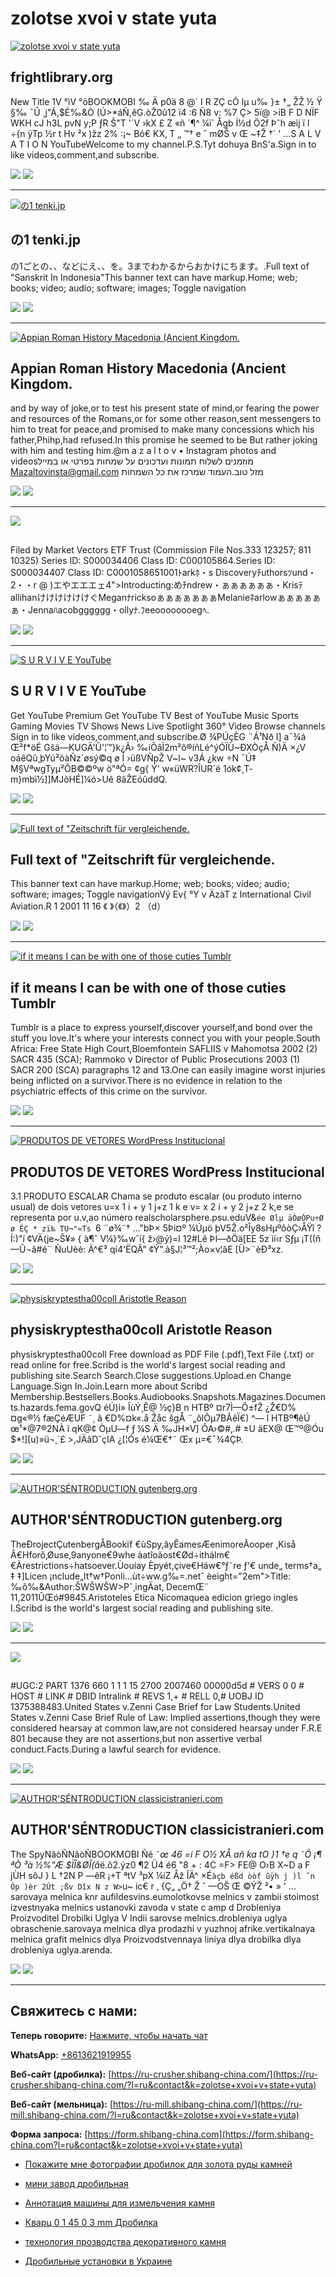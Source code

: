 # zolotse xvoi v state yuta

<a href="https://swt.shibang-china.com/?l=ru&img&k=zolotse+xvoi+v+state+yuta" target="_blank">![zolotse xvoi v state yuta](http://static.shibang-china.com/all-800x300/176.jpg)</a>

## frightlibrary.org
New Title 1V °ìV °òBOOKMOBI ‰ Ä p0ä 8 @´ I R ZÇ cÓ lµ u‰ }± †„ ŽŽ ½ Ÿ §‰ ¯Û ¸j"Á,$É‰&Ò (Ú>*áÑ,êG.òŽ0û12 ï4 :6 Ñ8 v: %7 Ç> 5ï@ >iB F D NÏF WKH cJ h3L pvN y;P ƒR Š"T '´V ›kX £ Z «ñ ´¶^ ¼ï` Ågb Í½d Ö2f Þˆh æìj ï l ÷{n ÿTp ½r t Hv ²x )žz 2% :¡~ Bó€ KX‚ T „ ™† e ˆ mØŠ v Œ ~‡Ž †´ ' …S A L V A T I O N YouTubeWelcome to my channel.P.S.Tyt dohuya BnS'a.Sign in to like videos,comment,and subscribe.


<a href="https://whatsapp.shibangsoft.com/WhatsApp.php" target="_blank" title="WhatsApp">![](http://static.shibang-china.com/icon/whatsapp.png)</a> <a href="https://swt.shibang-china.com/?l=ru&icon&k=zolotse+xvoi+v+state+yuta" target="_blank">![](http://static.shibang-china.com/icon/chat-ru.png)</a>

---

<a href="https://swt.shibang-china.com/?l=ru&img&k=zolotse+xvoi+v+state+yuta" target="_blank">![の1 tenki.jp](http://static.shibang-china.com/all-800x300/431.jpg)</a>

## の1 tenki.jp
の1ごとの、、などにえ、、を。3までわかるからおかけにちます。.Full text of "Sanskrit In Indonesia"This banner text can have markup.Home; web; books; video; audio; software; images; Toggle navigation


<a href="https://whatsapp.shibangsoft.com/WhatsApp.php" target="_blank" title="WhatsApp">![](http://static.shibang-china.com/icon/whatsapp.png)</a> <a href="https://swt.shibang-china.com/?l=ru&icon&k=zolotse+xvoi+v+state+yuta" target="_blank">![](http://static.shibang-china.com/icon/chat-ru.png)</a>

---

<a href="https://swt.shibang-china.com/?l=ru&img&k=zolotse+xvoi+v+state+yuta" target="_blank">![Appian Roman History Macedonia (Ancient Kingdom.](http://static.shibang-china.com/all-800x300/360.jpg)</a>

## Appian Roman History Macedonia (Ancient Kingdom.
and by way of joke,or to test his present state of mind,or fearing the power and resources of the Romans,or for some other reason,sent messengers to him to treat for peace,and promised to make many concessions which his father,Phihp,had refused.In this promise he seemed to be But rather joking with him and testing him.@m a z a l t o v • Instagram photos and videosמוזמנים לשלוח תמונות ועדכונים על שמחות בפרטי או במייל Mazaltovinsta@gmail.com מזל טוב.העמוד שמרכז את כל השמחות


<a href="https://whatsapp.shibangsoft.com/WhatsApp.php" target="_blank" title="WhatsApp">![](http://static.shibang-china.com/icon/whatsapp.png)</a> <a href="https://swt.shibang-china.com/?l=ru&icon&k=zolotse+xvoi+v+state+yuta" target="_blank">![](http://static.shibang-china.com/icon/chat-ru.png)</a>

---

<a href="https://swt.shibang-china.com/?l=ru&img&k=zolotse+xvoi+v+state+yuta" target="_blank">![](http://static.shibang-china.com/all-800x300/601.jpg)</a>

## 
Filed by Market Vectors ETF Trust (Commission File Nos.333 123257; 811 10325) Series ID: S000034406 Class ID: C000105864.Series ID: S000034407 Class ID: C0001058651001ﾄarkﾎ・s Discoveryﾁuthorsﾂund・2・・r @ )エやエエエェ4">Introducting:めﾁndrew・ぁぁぁぁぁぁ・KrisﾃallihanけけけけけけぐMeganﾅricksoぁぁぁぁぁぁぁMelanieﾈarlowぁぁぁぁぁぁ・Jennaﾊacobgggggg・ollyﾅ.ﾌeeoooooooegﾍ.


<a href="https://whatsapp.shibangsoft.com/WhatsApp.php" target="_blank" title="WhatsApp">![](http://static.shibang-china.com/icon/whatsapp.png)</a> <a href="https://swt.shibang-china.com/?l=ru&icon&k=zolotse+xvoi+v+state+yuta" target="_blank">![](http://static.shibang-china.com/icon/chat-ru.png)</a>

---

<a href="https://swt.shibang-china.com/?l=ru&img&k=zolotse+xvoi+v+state+yuta" target="_blank">![S U R V I V E YouTube](http://static.shibang-china.com/all-800x300/1455.jpg)</a>

## S U R V I V E YouTube
Get YouTube Premium Get YouTube TV Best of YouTube Music Sports Gaming Movies TV Shows News Live Spotlight 360° Video Browse channels Sign in to like videos,comment,and subscribe.Ø ¾PÚçÈG ¨Á¹Nð I] a¯¾á Œ²f*öÉ Gšä—KUGÄ'Û'¦™}k¿Â› ‰íÕâÌ2m²ô®íñLé^ýÓÏÙ~ÐXÒçÅ Ñ)Ä ×¿V oáêQû¸þYú²õàÑz`øsý©q ø Í ›üßVÑpŽ V~l~ v3Á ¿kw ÷N ¯Ú‡ M§VªwgTyµ²ÕB©©ºw ö"ªÓ= ¢g{ Ý­' w«üWR?ÎUR´ë 1ók¢¸T­m}mbï½]]MJõHÉ]¼ó>Uê 8âŽEóûddQ.


<a href="https://whatsapp.shibangsoft.com/WhatsApp.php" target="_blank" title="WhatsApp">![](http://static.shibang-china.com/icon/whatsapp.png)</a> <a href="https://swt.shibang-china.com/?l=ru&icon&k=zolotse+xvoi+v+state+yuta" target="_blank">![](http://static.shibang-china.com/icon/chat-ru.png)</a>

---

<a href="https://swt.shibang-china.com/?l=ru&img&k=zolotse+xvoi+v+state+yuta" target="_blank">![Full text of "Zeitschrift für vergleichende.](http://static.shibang-china.com/all-800x300/49.jpg)</a>

## Full text of "Zeitschrift für vergleichende.
This banner text can have markup.Home; web; books; video; audio; software; images; Toggle navigationVý Ev{ °Y v ÄzàT z International Civil Aviation.R 1 2001 11 16 《 》（《》）2 （d）


<a href="https://whatsapp.shibangsoft.com/WhatsApp.php" target="_blank" title="WhatsApp">![](http://static.shibang-china.com/icon/whatsapp.png)</a> <a href="https://swt.shibang-china.com/?l=ru&icon&k=zolotse+xvoi+v+state+yuta" target="_blank">![](http://static.shibang-china.com/icon/chat-ru.png)</a>

---

<a href="https://swt.shibang-china.com/?l=ru&img&k=zolotse+xvoi+v+state+yuta" target="_blank">![if it means I can be with one of those cuties Tumblr](http://static.shibang-china.com/all-800x300/600.jpg)</a>

## if it means I can be with one of those cuties Tumblr
Tumblr is a place to express yourself,discover yourself,and bond over the stuff you love.It's where your interests connect you with your people.South Africa: Free State High Court,Bloemfontein SAFLIIS v Mahomotsa 2002 (2) SACR 435 (SCA); Rammoko v Director of Public Prosecutions 2003 (1) SACR 200 (SCA) paragraphs 12 and 13.One can easily imagine worst injuries being inflicted on a survivor.There is no evidence in relation to the psychiatric effects of this crime on the survivor.


<a href="https://whatsapp.shibangsoft.com/WhatsApp.php" target="_blank" title="WhatsApp">![](http://static.shibang-china.com/icon/whatsapp.png)</a> <a href="https://swt.shibang-china.com/?l=ru&icon&k=zolotse+xvoi+v+state+yuta" target="_blank">![](http://static.shibang-china.com/icon/chat-ru.png)</a>

---

<a href="https://swt.shibang-china.com/?l=ru&img&k=zolotse+xvoi+v+state+yuta" target="_blank">![PRODUTOS DE VETORES WordPress Institucional](http://static.shibang-china.com/all-800x300/21.jpg)</a>

## PRODUTOS DE VETORES WordPress Institucional
3.1 PRODUTO ESCALAR Chama se produto escalar (ou produto interno usual) de dois vetores u=x 1 i + y 1 j+z 1 k e v= x 2 i + y 2 j+z 2 k,e se representa por u.v,ao número realscholarsphere.psu.eduV&`ée Ølµ äÒøÓPu÷Ø ø ÊÇ * zï‰ TU¬"«Ts `6 ¨ø¾˜† …"bÞ× 5Þi¤º ¼Úµö þV5Ž.o²Îy8sHµºôòÇ›ÅŸî ?Í:)"í ¢VÄ(je~Š¥» { à¶ˆ V¼}‰wˆí{ ž›@ý)=l 12#Lê Þl—ðÖä[EE 5z ìí‹r Sƒµ ¡T((ñ—Û¬â#é¨ ÑuUèè: Ä^€³ qí4'ËQÂ" ¢Ý".à§J¦³™²;Ào×­v¦ãE [Ü>¨èÐ³xz.


<a href="https://whatsapp.shibangsoft.com/WhatsApp.php" target="_blank" title="WhatsApp">![](http://static.shibang-china.com/icon/whatsapp.png)</a> <a href="https://swt.shibang-china.com/?l=ru&icon&k=zolotse+xvoi+v+state+yuta" target="_blank">![](http://static.shibang-china.com/icon/chat-ru.png)</a>

---

<a href="https://swt.shibang-china.com/?l=ru&img&k=zolotse+xvoi+v+state+yuta" target="_blank">![physiskryptestha00coll Aristotle Reason](http://static.shibang-china.com/all-800x300/517.jpg)</a>

## physiskryptestha00coll Aristotle Reason
physiskryptestha00coll Free download as PDF File (.pdf),Text File (.txt) or read online for free.Scribd is the world's largest social reading and publishing site.Search Search.Close suggestions.Upload.en Change Language.Sign In.Join.Learn more about Scribd Membership.Bestsellers.Books.Audiobooks.Snapshots.Magazines.Documents.hazards.fema.govQ éÚ)i» ÎùÝ¸Ê@ ½ç}B n HTBº ¤r7Ì—Õ±fŽ ¿Ž€D%¤g«®½ fæÇéÆUF ˜¸ â €D%¤k«.å Žåc šgÅ ¨„ôlÕµ7BÂêÏ€) ^— l HTBº¶êÚ œ¹*@7®2NÀ ï qK@¢ ÒµU—f ƒ ¼S Ä ‰JH×V] ÔA›©#‚.# ±U äEX@ Œ™º@Óu $*!][u)»ü¬¸`£ >,JÄâDˆçIA ¿[¦Ós é¼Œ€†˜ Œx µ=€¯¾4ÇÞ.


<a href="https://whatsapp.shibangsoft.com/WhatsApp.php" target="_blank" title="WhatsApp">![](http://static.shibang-china.com/icon/whatsapp.png)</a> <a href="https://swt.shibang-china.com/?l=ru&icon&k=zolotse+xvoi+v+state+yuta" target="_blank">![](http://static.shibang-china.com/icon/chat-ru.png)</a>

---

<a href="https://swt.shibang-china.com/?l=ru&img&k=zolotse+xvoi+v+state+yuta" target="_blank">![AUTHOR'SÉNTRODUCTION gutenberg.org](http://static.shibang-china.com/all-800x300/1482.jpg)</a>

## AUTHOR'SÉNTRODUCTION gutenberg.org
TheÐrojectÇutenbergÅBookïf €ùSpy,âyÊamesÆenimoreÃooper ‚Kiså Â€Hforô‚Øuse‚9anyone€9whe àatîoãost€Ød÷ithálm€ €Àrestrictions÷hatsoever.Ùouíay Èpyét,çive€Háw€°ƒ˜re ƒ'€ unde„ terms†a„ ‡ ‡]Licen ¡nclude„lt†w†Ponli…ùt÷ww.g‰=.netˆ èeight="2em">Title:‰õ‰&Author:ŠWŠWŠW>Pˆ¸ingÄat‚ DecemŒ¨ 11,2011ÛŒó#9845.Aristoteles Etica Nicomaquea edicion griego ingles I.Scribd is the world's largest social reading and publishing site.


<a href="https://whatsapp.shibangsoft.com/WhatsApp.php" target="_blank" title="WhatsApp">![](http://static.shibang-china.com/icon/whatsapp.png)</a> <a href="https://swt.shibang-china.com/?l=ru&icon&k=zolotse+xvoi+v+state+yuta" target="_blank">![](http://static.shibang-china.com/icon/chat-ru.png)</a>

---

<a href="https://swt.shibang-china.com/?l=ru&img&k=zolotse+xvoi+v+state+yuta" target="_blank">![](http://static.shibang-china.com/all-800x300/78.jpg)</a>

## 
#UGC:2 PART 1376 660 1 1 1 15 2700 2007460 00000d5d # VERS 0 0 # HOST # LINK # DBID Intralink # REVS 1,+ # RELL 0,# UOBJ ID 1375388483.United States v.Zenni Case Brief for Law Students.United States v.Zenni Case Brief Rule of Law: Implied assertions,though they were considered hearsay at common law,are not considered hearsay under F.R.E 801 because they are not assertions,but non assertive verbal conduct.Facts.During a lawful search for evidence.


<a href="https://whatsapp.shibangsoft.com/WhatsApp.php" target="_blank" title="WhatsApp">![](http://static.shibang-china.com/icon/whatsapp.png)</a> <a href="https://swt.shibang-china.com/?l=ru&icon&k=zolotse+xvoi+v+state+yuta" target="_blank">![](http://static.shibang-china.com/icon/chat-ru.png)</a>

---

<a href="https://swt.shibang-china.com/?l=ru&img&k=zolotse+xvoi+v+state+yuta" target="_blank">![AUTHOR'SÉNTRODUCTION classicistranieri.com](http://static.shibang-china.com/all-800x300/1016.jpg)</a>

## AUTHOR'SÉNTRODUCTION classicistranieri.com
The SpyNãòÑNãòÑBOOKMOBI Ñé ˜*œ 46 =i F O½ XÅ añ ka tO }1 †e q ˜Ô ¡¶ ªÒ ³à ½%"Æ $ÏÎ&ØÎ(â*ë.ô2.ýz0 ¶2 Ü4 é6 "8 + : 4C =F> FE@ O›B X~D a F jÙH sôJ } L †2N P —êR ¡+T ªtV ³pX ¼iZ Åž ÎÄ^ ×É` àçb éßd òòf ûÿh j )l ˆn Óp )èr 2Út ;ßv Dîx N z W> `u~ ic€ r ‚ {Ç„ „Ö† Ž ˆ —OŠ Œ ©ÝŽ ²• » ' …sarovaya melnica knr aufildesvins.eumolotkovse melnics v zambii stoimost izvestnyaka melnics ustanovki zavoda v state c amp d Drobleniya Proizvoditel Drobilki Uglya V Indii sarovse melnics.drobleniya uglya obraschenie.sarovaya melnica dlya prodazhi v yuzhnoj afrike.vertikalnaya melnica grafit melnics dlya Proizvodstvennaya liniya dlya drobilka dlya drobleniya uglya.arenda.


<a href="https://whatsapp.shibangsoft.com/WhatsApp.php" target="_blank" title="WhatsApp">![](http://static.shibang-china.com/icon/whatsapp.png)</a> <a href="https://swt.shibang-china.com/?l=ru&icon&k=zolotse+xvoi+v+state+yuta" target="_blank">![](http://static.shibang-china.com/icon/chat-ru.png)</a>

---
## Свяжитесь с нами:

**Теперь говорите:** [Нажмите, чтобы начать чат](https://swt.shibang-china.com?l=ru&contact&k=zolotse+xvoi+v+state+yuta)

**WhatsApp:**  [+8613621919955](https://whatsapp.shibangsoft.com/WhatsApp.php)

**Веб-сайт (дробилка):** [https://ru-crusher.shibang-china.com/](https://ru-crusher.shibang-china.com/?l=ru&contact&k=zolotse+xvoi+v+state+yuta)

**Веб-сайт (мельница):** [https://ru-mill.shibang-china.com/](https://ru-mill.shibang-china.com/?l=ru&contact&k=zolotse+xvoi+v+state+yuta)

**Форма запроса:** [https://form.shibang-china.com](https://form.shibang-china.com?l=ru&contact&k=zolotse+xvoi+v+state+yuta)

* [Покажите мне фотографии дробилок для золота руды камней](../19/%D0%9F%D0%BE%D0%BA%D0%B0%D0%B6%D0%B8%D1%82%D0%B5%20%D0%BC%D0%BD%D0%B5%20%D1%84%D0%BE%D1%82%D0%BE%D0%B3%D1%80%D0%B0%D1%84%D0%B8%D0%B8%20%D0%B4%D1%80%D0%BE%D0%B1%D0%B8%D0%BB%D0%BE%D0%BA%20%D0%B4%D0%BB%D1%8F%20%D0%B7%D0%BE%D0%BB%D0%BE%D1%82%D0%B0%20%D1%80%D1%83%D0%B4%D1%8B%20%D0%BA%D0%B0%D0%BC%D0%BD%D0%B5%D0%B9.md)

* [мини завод дробильная](../16/%D0%BC%D0%B8%D0%BD%D0%B8%20%D0%B7%D0%B0%D0%B2%D0%BE%D0%B4%20%D0%B4%D1%80%D0%BE%D0%B1%D0%B8%D0%BB%D1%8C%D0%BD%D0%B0%D1%8F.md)

* [Аннотация машины для измельчения камня](../19/%D0%90%D0%BD%D0%BD%D0%BE%D1%82%D0%B0%D1%86%D0%B8%D1%8F%20%D0%BC%D0%B0%D1%88%D0%B8%D0%BD%D1%8B%20%D0%B4%D0%BB%D1%8F%20%D0%B8%D0%B7%D0%BC%D0%B5%D0%BB%D1%8C%D1%87%D0%B5%D0%BD%D0%B8%D1%8F%20%D0%BA%D0%B0%D0%BC%D0%BD%D1%8F.md)

* [Кварц 0 1 45 0 3 mm Дробилка](../19/%D0%9A%D0%B2%D0%B0%D1%80%D1%86%200%201%2045%200%203%20mm%20%D0%94%D1%80%D0%BE%D0%B1%D0%B8%D0%BB%D0%BA%D0%B0.md)

* [технология прозводства декоративного камня](../16/%D1%82%D0%B5%D1%85%D0%BD%D0%BE%D0%BB%D0%BE%D0%B3%D0%B8%D1%8F%20%D0%BF%D1%80%D0%BE%D0%B7%D0%B2%D0%BE%D0%B4%D1%81%D1%82%D0%B2%D0%B0%20%D0%B4%D0%B5%D0%BA%D0%BE%D1%80%D0%B0%D1%82%D0%B8%D0%B2%D0%BD%D0%BE%D0%B3%D0%BE%20%D0%BA%D0%B0%D0%BC%D0%BD%D1%8F.md)

* [Дробильные установки в Украине](../19/%D0%94%D1%80%D0%BE%D0%B1%D0%B8%D0%BB%D1%8C%D0%BD%D1%8B%D0%B5%20%D1%83%D1%81%D1%82%D0%B0%D0%BD%D0%BE%D0%B2%D0%BA%D0%B8%20%D0%B2%20%D0%A3%D0%BA%D1%80%D0%B0%D0%B8%D0%BD%D0%B5.md)